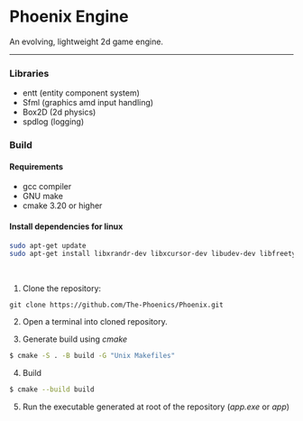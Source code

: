 # Phoenix Engine

An evolving, lightweight 2d game engine.

---

### Libraries
- entt (entity component system)
- Sfml (graphics amd input handling)
- Box2D (2d physics)
- spdlog (logging)

### Build

#### Requirements

- gcc compiler
- GNU make
- cmake 3.20 or higher

#### Install dependencies for linux
```bash
sudo apt-get update
sudo apt-get install libxrandr-dev libxcursor-dev libudev-dev libfreetype-dev libopenal-dev libflac-dev libvorbis-dev libgl1-mesa-dev libegl1-mesa-dev build-essential cmake libxi-dev libx11-dev
```

<br>

1. Clone the repository:
```
git clone https://github.com/The-Phoenics/Phoenix.git
```

2. Open a terminal into cloned repository.

3. Generate build using *cmake*
```bash
$ cmake -S . -B build -G "Unix Makefiles"
```

4. Build
```bash
$ cmake --build build
```

5. Run the executable generated at root of the repository (*app.exe* or *app*)
